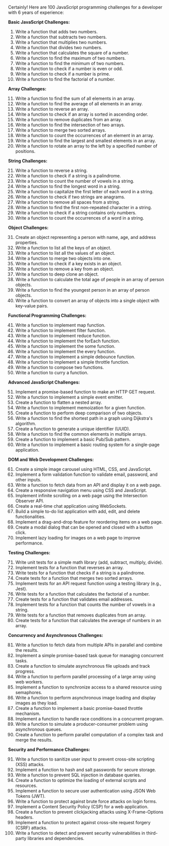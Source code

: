 Certainly! Here are 100 JavaScript programming challenges for a developer with 6 years of experience:

**Basic JavaScript Challenges:**

1. Write a function that adds two numbers.
2. Write a function that subtracts two numbers.
3. Write a function that multiplies two numbers.
4. Write a function that divides two numbers.
5. Write a function that calculates the square of a number.
6. Write a function to find the maximum of two numbers.
7. Write a function to find the minimum of two numbers.
8. Write a function to check if a number is even or odd.
9. Write a function to check if a number is prime.
10. Write a function to find the factorial of a number.

**Array Challenges:**

11. Write a function to find the sum of all elements in an array.
12. Write a function to find the average of all elements in an array.
13. Write a function to reverse an array.
14. Write a function to check if an array is sorted in ascending order.
15. Write a function to remove duplicates from an array.
16. Write a function to find the intersection of two arrays.
17. Write a function to merge two sorted arrays.
18. Write a function to count the occurrences of an element in an array.
19. Write a function to find the largest and smallest elements in an array.
20. Write a function to rotate an array to the left by a specified number of positions.

**String Challenges:**

21. Write a function to reverse a string.
22. Write a function to check if a string is a palindrome.
23. Write a function to count the number of vowels in a string.
24. Write a function to find the longest word in a string.
25. Write a function to capitalize the first letter of each word in a string.
26. Write a function to check if two strings are anagrams.
27. Write a function to remove all spaces from a string.
28. Write a function to find the first non-repeated character in a string.
29. Write a function to check if a string contains only numbers.
30. Write a function to count the occurrences of a word in a string.

**Object Challenges:**

31. Create an object representing a person with name, age, and address properties.
32. Write a function to list all the keys of an object.
33. Write a function to list all the values of an object.
34. Write a function to merge two objects into one.
35. Write a function to check if a key exists in an object.
36. Write a function to remove a key from an object.
37. Write a function to deep clone an object.
38. Write a function to calculate the total age of people in an array of person objects.
39. Write a function to find the youngest person in an array of person objects.
40. Write a function to convert an array of objects into a single object with key-value pairs.

**Functional Programming Challenges:**

41. Write a function to implement map function.
42. Write a function to implement filter function.
43. Write a function to implement reduce function.
44. Write a function to implement the forEach function.
45. Write a function to implement the some function.
46. Write a function to implement the every function.
47. Write a function to implement a simple debounce function.
48. Write a function to implement a simple throttle function.
49. Write a function to compose two functions.
50. Write a function to curry a function.

**Advanced JavaScript Challenges:**

51. Implement a promise-based function to make an HTTP GET request.
52. Write a function to implement a simple event emitter.
53. Create a function to flatten a nested array.
54. Write a function to implement memoization for a given function.
55. Create a function to perform deep comparison of two objects.
56. Write a function to find the shortest path in a graph using Dijkstra's algorithm.
57. Create a function to generate a unique identifier (UUID).
58. Write a function to find the common elements in multiple arrays.
59. Create a function to implement a basic Pub/Sub pattern.
60. Write a function to implement a basic routing system for a single-page application.

**DOM and Web Development Challenges:**

61. Create a simple image carousel using HTML, CSS, and JavaScript.
62. Implement a form validation function to validate email, password, and other inputs.
63. Write a function to fetch data from an API and display it on a web page.
64. Create a responsive navigation menu using CSS and JavaScript.
65. Implement infinite scrolling on a web page using the Intersection Observer API.
66. Create a real-time chat application using WebSockets.
67. Build a simple to-do list application with add, edit, and delete functionalities.
68. Implement a drag-and-drop feature for reordering items on a web page.
69. Create a modal dialog that can be opened and closed with a button click.
70. Implement lazy loading for images on a web page to improve performance.

**Testing Challenges:**

71. Write unit tests for a simple math library (add, subtract, multiply, divide).
72. Implement tests for a function that reverses an array.
73. Write tests for a function that checks if a string is a palindrome.
74. Create tests for a function that merges two sorted arrays.
75. Implement tests for an API request function using a testing library (e.g., Jest).
76. Write tests for a function that calculates the factorial of a number.
77. Create tests for a function that validates email addresses.
78. Implement tests for a function that counts the number of vowels in a string.
79. Write tests for a function that removes duplicates from an array.
80. Create tests for a function that calculates the average of numbers in an array.

**Concurrency and Asynchronous Challenges:**

81. Write a function to fetch data from multiple APIs in parallel and combine the results.
82. Implement a simple promise-based task queue for managing concurrent tasks.
83. Create a function to simulate asynchronous file uploads and track progress.
84. Write a function to perform parallel processing of a large array using web workers.
85. Implement a function to synchronize access to a shared resource using semaphores.
86. Write a function to perform asynchronous image loading and display images as they load.
87. Create a function to implement a basic promise-based throttle mechanism.
88. Implement a function to handle race conditions in a concurrent program.
89. Write a function to simulate a producer-consumer problem using asynchronous queues.
90. Create a function to perform parallel computation of a complex task and merge the results.

**Security and Performance Challenges:**

91. Write a function to sanitize user input to prevent cross-site scripting (XSS) attacks.
92. Implement a function to hash and salt passwords for secure storage.
93. Write a function to prevent SQL injection in database queries.
94. Create a function to optimize the loading of external scripts and resources.
95. Implement a function to secure user authentication using JSON Web Tokens (JWT).
96. Write a function to protect against brute force attacks on login forms.
97. Implement a Content Security Policy (CSP) for a web application.
98. Create a function to prevent clickjacking attacks using X-Frame-Options headers.
99. Implement a function to protect against cross-site request forgery (CSRF) attacks.
100. Write a function to detect and prevent security vulnerabilities in third-party libraries and dependencies.

